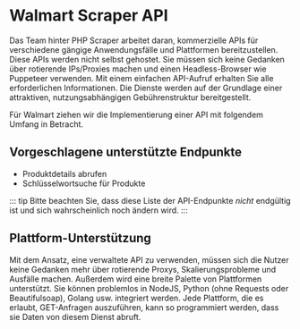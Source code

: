 # Walmart Scraper API

Das Team hinter PHP Scraper arbeitet daran, kommerzielle APIs für verschiedene gängige Anwendungsfälle und Plattformen bereitzustellen. Diese APIs werden nicht selbst gehostet. Sie müssen sich keine Gedanken über rotierende IPs/Proxies machen und einen Headless-Browser wie Puppeteer verwenden. Mit einem einfachen API-Aufruf erhalten Sie alle erforderlichen Informationen. Die Dienste werden auf der Grundlage einer attraktiven, nutzungsabhängigen Gebührenstruktur bereitgestellt.

Für Walmart ziehen wir die Implementierung einer API mit folgendem Umfang in Betracht.

## Vorgeschlagene unterstützte Endpunkte

- Produktdetails abrufen
- Schlüsselwortsuche für Produkte

::: tip
Bitte beachten Sie, dass diese Liste der API-Endpunkte *nicht* endgültig ist und sich wahrscheinlich noch ändern wird.
:::

## Plattform-Unterstützung

Mit dem Ansatz, eine verwaltete API zu verwenden, müssen sich die Nutzer keine Gedanken mehr über rotierende Proxys, Skalierungsprobleme und Ausfälle machen. Außerdem wird eine breite Palette von Plattformen unterstützt. Sie können problemlos in NodeJS, Python (ohne Requests oder Beautifulsoap), Golang usw. integriert werden. Jede Plattform, die es erlaubt, GET-Anfragen auszuführen, kann so programmiert werden, dass sie Daten von diesem Dienst abruft.
